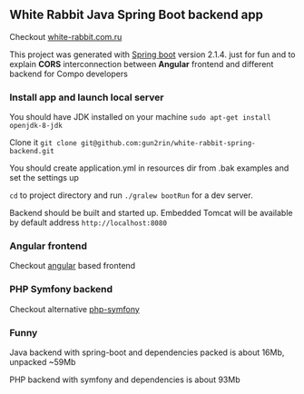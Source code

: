 ## White Rabbit Java Spring Boot backend app

Checkout [white-rabbit.com.ru](https://white-rabbit.com.ru)


This project was generated with [Spring boot](https://spring.io/projects/spring-boot) version 2.1.4.
just for fun and to explain **CORS** interconnection between 
**Angular** frontend and different backend for Compo developers

### Install app and launch local server
You should have JDK installed on your machine
`sudo apt-get install openjdk-8-jdk` 

Clone it `git clone git@github.com:gun2rin/white-rabbit-spring-backend.git`

You should create application.yml in resources dir from .bak examples 
and set the settings up 

`cd` to project directory 
and run `./gralew bootRun` for a dev server. 

Backend should be built and started up. 
Embedded Tomcat will be available by default address `http://localhost:8080`

### Angular frontend
Checkout [angular](https://github.com/gun2rin/white-rabbit-frontend) based frontend 

### PHP Symfony backend
Checkout alternative [php-symfony](https://github.com/gun2rin/white-rabbit-symfony-backend)

### Funny
Java backend with spring-boot and dependencies packed is about 16Mb, unpacked ~59Mb

PHP backend with symfony and dependencies is about 93Mb
